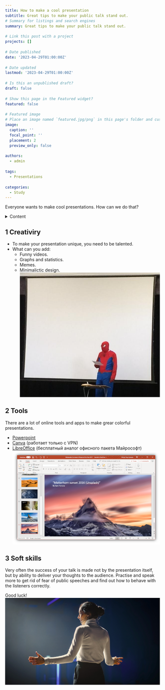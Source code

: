 ```yaml
---
title: How to make a cool presentation
subtitle: Great tips to make your public talk stand out.
# Summary for listings and search engines
summary: Great tips to make your public talk stand out.

# Link this post with a project
projects: []

# Date published
date: '2023-04-29T01:00:00Z'

# Date updated
lastmod: '2023-04-29T01:00:00Z'

# Is this an unpublished draft?
draft: false

# Show this page in the Featured widget?
featured: false

# Featured image
# Place an image named `featured.jpg/png` in this page's folder and customize its options here.
image:
  caption: ''
  focal_point: ''
  placement: 2
  preview_only: false

authors:
  - admin

tags:
  - Presentations

categories:
  - Study
---
```


Everyone wants to make cool presentations. How can we do that?

<details>
  <summary>Content</summary>
  
  1. Creativity
  2. Tools
  3. Soft skills
  
</details>

## 1 Creativiry

- To make your presentation unique, you need to be talented.
- What can you add:
    - Funny videos.
    - Graphs and statistics.
    - Memes.
    - Minimalictic design.
![img1](1.png)

## 2 Tools

There are a lot of online tools and apps to make grear colorful presentations.
- [Powerpoint](https://ru.wikipedia.org/wiki/Microsoft_PowerPoint)
- [Canva](https://canva.com) (работает только с VPN)
- [LibreOffice](https://ru.wikipedia.org/wiki/LibreOffice) (бесплатный аналог офисного пакета Майрософт)
![img2](2.png)

## 3 Soft skills

Very often the success of your talk is made not by the presentation itself, but by ability to deliver your thoughts to the audience. Practise and speak more to get rid of fear of public speeches and find out how to behave with the listeners correctly.

Good luck!
![img3](3.jpg)

